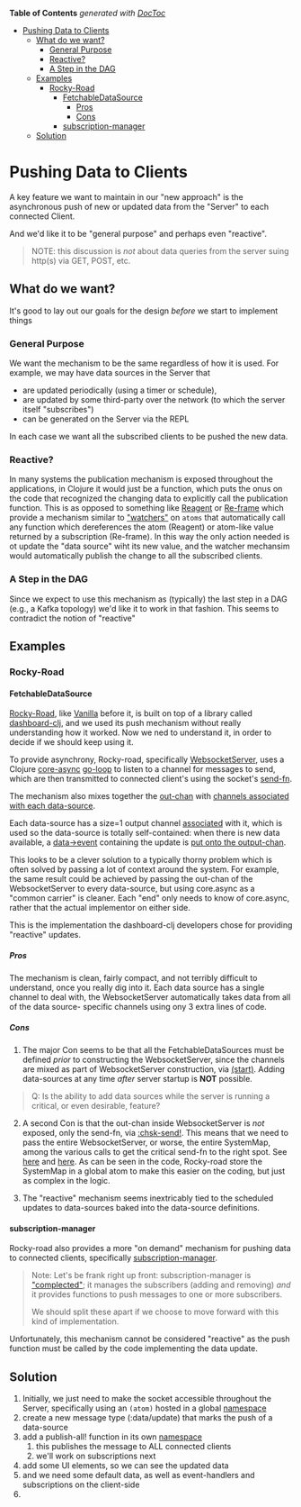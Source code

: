 <!-- START doctoc generated TOC please keep comment here to allow auto update -->
<!-- DON'T EDIT THIS SECTION, INSTEAD RE-RUN doctoc TO UPDATE -->
**Table of Contents**  *generated with [DocToc](https://github.com/thlorenz/doctoc)*

- [Pushing Data to Clients](#pushing-data-to-clients)
  - [What do we want?](#what-do-we-want)
    - [General Purpose](#general-purpose)
    - [Reactive?](#reactive)
    - [A Step in the DAG](#a-step-in-the-dag)
  - [Examples](#examples)
    - [Rocky-Road](#rocky-road)
      - [FetchableDataSource](#fetchabledatasource)
        - [Pros](#pros)
        - [Cons](#cons)
      - [subscription-manager](#subscription-manager)
  - [Solution](#solution)

<!-- END doctoc generated TOC please keep comment here to allow auto update -->

# Pushing Data to Clients


A key feature we want to maintain in our "new approach" is the asynchronous push of new or updated data from the "Server"
to each connected Client.

And we'd like it to be "general purpose" and perhaps even "reactive".


> NOTE: this discussion is _not_ about data queries from the server suing http(s) via GET, POST, etc.
 
## What do we want?

It's good to lay out our goals for the design _before_ we start to implement things

### General Purpose

We want the mechanism to be the same regardless of how it is used. For example, we may have data sources in the Server that 

- are updated periodically (using a timer or schedule), 
- are updated by some third-party over the network (to which the server itself "subscribes")
- can be generated on the Server via the REPL

In each case we want all the subscribed clients to be pushed the new data.

### Reactive?

In many systems the publication mechanism is exposed throughout the applications, in Clojure it would just be a function, which puts
the onus on the code that recognized the changing data to explicitly call the publication function. This is as opposed to something
like [Reagent]() or [Re-frame]() which provide a mechanism similar to ["watchers"]() on `atoms` that automatically call any function 
which dereferences the atom (Reagent) or atom-like value returned by a subscription (Re-frame). In this way the only action needed
is ot update the "data source" wiht its new value, and the watcher mechansim would automatically publish the change to all the 
subscribed clients.

### A Step in the DAG

Since we expect to use this mechanism as (typically) the last step in a DAG (e.g., a Kafka topology) we'd like it to work
in that fashion. This seems to contradict the notion of "reactive"

## Examples

### Rocky-Road

#### FetchableDataSource

[Rocky-Road](https://github.com/cawasser/rocky-road), like [Vanilla](https://github.com/cawasser/vanilla) 
before it, is built on top of a library called [dashboard-clj](https://github.com/multunus/dashboard-clj), 
and we used its push mechanism without really understanding how it worked. Now we ned to understand it, in order
to decide if we should keep using it.

To provide asynchrony, Rocky-road, specifically [WebsocketServer](https://github.com/cawasser/rocky-road/blob/e32bfd804295f5d23d5f94403472c7cb0d41ef1b/bases/vanilla/src/rocky_road/dashboard_clj/components/websocket.clj#L39),
uses a Clojure [core-async](https://github.com/clojure/core.async) [go-loop](https://github.com/cawasser/rocky-road/blob/e32bfd804295f5d23d5f94403472c7cb0d41ef1b/bases/vanilla/src/rocky_road/dashboard_clj/components/websocket.clj#L51)
to listen to a channel for messages to send, which are then transmitted to connected client's using the socket's
[send-fn](https://github.com/cawasser/rocky-road/blob/e32bfd804295f5d23d5f94403472c7cb0d41ef1b/bases/vanilla/src/rocky_road/dashboard_clj/components/websocket.clj#L59).

The mechanism also mixes together the [out-chan](https://github.com/cawasser/rocky-road/blob/e32bfd804295f5d23d5f94403472c7cb0d41ef1b/bases/vanilla/src/rocky_road/dashboard_clj/components/websocket.clj#L45)
with [channels associated with each data-source](https://github.com/cawasser/rocky-road/blob/e32bfd804295f5d23d5f94403472c7cb0d41ef1b/bases/vanilla/src/rocky_road/dashboard_clj/components/websocket.clj#L48).

Each data-source has a size=1 output channel [associated](https://github.com/cawasser/rocky-road/blob/e32bfd804295f5d23d5f94403472c7cb0d41ef1b/bases/vanilla/src/rocky_road/dashboard_clj/data_source.clj#L50)
with it, which is used so the data-source is totally self-contained: when there is new data available,
a [data->event](https://github.com/cawasser/rocky-road/blob/e32bfd804295f5d23d5f94403472c7cb0d41ef1b/bases/vanilla/src/rocky_road/dashboard_clj/data_source.clj#L53) 
containing the update is [put onto the output-chan](https://github.com/cawasser/rocky-road/blob/e32bfd804295f5d23d5f94403472c7cb0d41ef1b/bases/vanilla/src/rocky_road/dashboard_clj/data_source.clj#L42).

This looks to be a clever solution to a typically thorny problem which is often solved by passing a lot of
context around the system. For example, the same result could be achieved by passing the out-chan of the 
WebsocketServer to every data-source, but using core.async as a "common carrier" is cleaner. Each "end" only 
needs to know of core.async, rather that the actual implementor on either side.

This is the implementation the dashboard-clj developers chose for providing "reactive" updates. 

##### Pros

The mechanism is clean, fairly compact, and not terribly difficult to understand, once you really dig into it. Each
data source has a single channel to deal with, the WebsocketServer automatically takes data from all of the data source-
specific channels using ony 3 extra lines of code.

##### Cons

1. The major Con seems to be that all the FetchableDataSources must be defined _prior_ to constructing the WebsocketServer, 
since the channels are mixed as part of WebsocketServer construction, via [(start)](https://github.com/cawasser/rocky-road/blob/e32bfd804295f5d23d5f94403472c7cb0d41ef1b/bases/vanilla/src/rocky_road/dashboard_clj/components/websocket.clj#L41). 
Adding data-sources at any time _after_ server startup is **NOT** possible. 

>Q: Is the ability to add data sources while the server is running a critical, or even desirable, feature?

2. A second Con is that the out-chan inside WebsocketServer is _not_ exposed, only the send-fn, via
[:chsk-send!](https://github.com/cawasser/rocky-road/blob/e32bfd804295f5d23d5f94403472c7cb0d41ef1b/bases/vanilla/src/rocky_road/dashboard_clj/components/websocket.clj#L66).
This means that we need to pass the entire WebsocketServer, or worse, the entire SystemMap, among the various
calls to get the critical send-fn to the right spot. See [here](https://github.com/cawasser/rocky-road/blob/e32bfd804295f5d23d5f94403472c7cb0d41ef1b/bases/vanilla/src/rocky_road/vanilla/subscription_manager.clj#L67)
and [here](https://github.com/cawasser/rocky-road/blob/e32bfd804295f5d23d5f94403472c7cb0d41ef1b/bases/vanilla/src/rocky_road/vanilla/subscription_manager.clj#L72).
As can be seen in the code, Rocky-road store the SystemMap in a global atom to make this easier on the coding, but
just as complex in the logic.

3. The "reactive" mechanism seems inextricably tied to the scheduled updates to data-sources baked into the data-source definitions.


#### subscription-manager

Rocky-road also provides a more "on demand" mechanism for pushing data to connected clients, specifically
[subscription-manager](https://github.com/cawasser/rocky-road/blob/master/bases/vanilla/src/rocky_road/vanilla/subscription_manager.clj#L72).

>Note: Let's be frank right up front: subscription-manager is ["complected"](https://medium.com/netdef/complect-ca7e65f6354d); it 
> manages the subscribers (adding and removing) _and_ it provides functions to push messages to one or more subscribers.
> 
> We should split these apart if we choose to move forward with this kind of implementation.

Unfortunately, this mechanism cannot be considered "reactive" as the push function must be called by the code implementing the
data update.



## Solution

1. Initially, we just need to make the socket accessible throughout the Server, specifically using
an `(atom)` hosted in a global [namespace]()
2. create a new message type (:data/update) that marks the push of a data-source
3. add a publish-all! function in its own [namespace]()
   1. this publishes the message to ALL connected clients
   2. we'll work on subscriptions next
4. add some UI elements, so we can see the updated data
5. and we need some default data, as well as event-handlers and subscriptions on the client-side
6. 